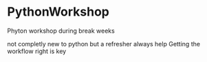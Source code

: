 # PythonWorkshop
 Phyton workshop during break weeks

 not completly new to python but a refresher always help
 Getting the workflow right is key
 
